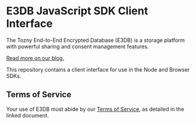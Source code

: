 # E3DB JavaScript SDK Client Interface

The Tozny End-to-End Encrypted Database (E3DB) is a storage platform with powerful sharing and consent management features.

[Read more on our blog.](https://tozny.com/blog/announcing-project-e3db-the-end-to-end-encrypted-database/)

This repository contains a client interface for use in the Node and Browser SDKs.

## Terms of Service

Your use of E3DB must abide by our [Terms of Service](https://github.com/tozny/e3db-java/blob/master/terms.pdf), as detailed in the linked document.
